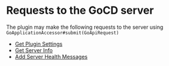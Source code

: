 # Requests to the GoCD server

The plugin may make the following requests to the server using `GoApplicationAccessor#submit(GoApiRequest)`

* [Get Plugin Settings](#get-plugin-settings)
* [Get Server Info](#get-server-info)
* [Add Server Health Messages](#add-server-health-messages)
